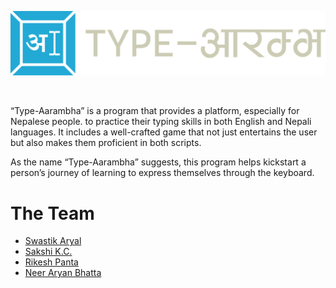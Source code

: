 <p>
<img src="https://github.com/Swastik-Aryal/Type-Aarambha/blob/main/assets/img/typearrambhalogo.svg"></p>
<br>

“Type-Aarambha” is a program that provides a platform, especially for Nepalese people.
to practice their typing skills in both English and Nepali languages. It includes a well-crafted game that not just entertains the user but also makes them proficient in both scripts.

As the name “Type-Aarambha” suggests, this program helps kickstart a person’s journey
of learning to express themselves through the keyboard.


# The Team

- [Swastik Aryal](https://github.com/Swastik-Aryal)
- [Sakshi K.C.](https://github.com/acker111)
- [Rikesh Panta](https://github.com/RiCEmare)
- [Neer Aryan Bhatta](https://github.com/Neer-rn)



